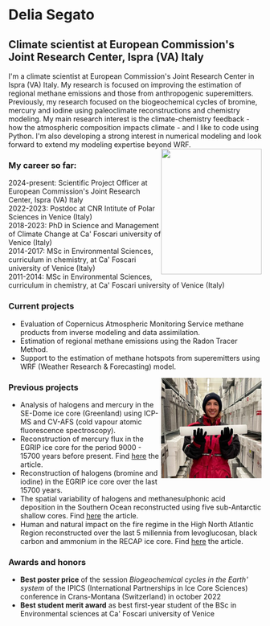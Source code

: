 # Delia Segato
## Climate scientist at European Commission's Joint Research Center, Ispra (VA) Italy

I'm a climate scientist at European Commission's Joint Research Center in Ispra (VA) Italy. My research is focused on improving the estimation of regional methane emissions and those from anthropogenic superemitters. Previously, my research focused on the biogeochemical cycles of bromine, mercury and iodine using paleoclimate reconstructions and chemistry modeling.
My main research interest is the climate-chemistry feedback - how the atmospheric composition impacts climate - and I like to code using Python. I'm also developing a strong interest in numerical modeling and look forward to extend my modeling expertise beyond WRF.
<img align="right" width="200" height="250" src="Foto profilo.jpg">

### My career so far: 
2024-present: Scientific Project Officer at European Commission's Joint Research Center, Ispra (VA) Italy  
2022-2023: Postdoc at CNR Intitute of Polar Sciences in Venice (Italy)  
2018-2023: PhD in Science and Management of Climate Change at Ca' Foscari university of Venice (Italy)  
2014-2017: MSc in Environmental Sciences, curriculum in chemistry, at Ca' Foscari university of Venice (Italy)  
2011-2014: MSc in Environmental Sciences, curriculum in chemistry, at Ca' Foscari university of Venice (Italy)  

### Current projects
* Evaluation of Copernicus Atmospheric Monitoring Service methane products from inverse modeling and data assimilation.
* Estimation of regional methane emissions using the Radon Tracer Method.
* Support to the estimation of methane hotspots from superemitters using WRF (Weather Research & Forecasting) model. 
<img align="right" width="200" height="200" src="Foto_con_icecore.jpg">

### Previous projects
* Analysis of halogens and mercury in the SE-Dome ice core (Greenland) using ICP-MS and CV-AFS (cold vapour atomic fluorescence spectroscopy).
* Reconstruction of mercury flux in the EGRIP ice core for the period 9000 - 15700 years before present. Find [here](https://www.nature.com/articles/s41561-023-01172-9) the article.
* Reconstruction of halogens (bromine and iodine) in the EGRIP ice core over the last 15700 years.
* The spatial variability of halogens and methanesulphonic acid deposition in the Southern Ocean reconstructed using five sub-Antarctic shallow cores. Find [here](https://www.sciencedirect.com/science/article/pii/S1352231023007057) the article.
* Human and natural impact on the fire regime in the High North Atlantic Region reconstructed over the last 5 millennia from levoglucosan, black carbon and ammonium in the RECAP ice core. Find [here](https://doi.org/10.5194/cp-17-1533-2021) the article.

### Awards and honors
* **Best poster price** of the session *Biogeochemical cycles in the Earth' system* of the IPICS (International Partnerships in Ice Core Sciences) conference in Crans-Montana (Switzerland) in october 2022
* **Best student merit award** as best first-year student of the BSc in Environmental sciences at Ca' Foscari university of Venice
